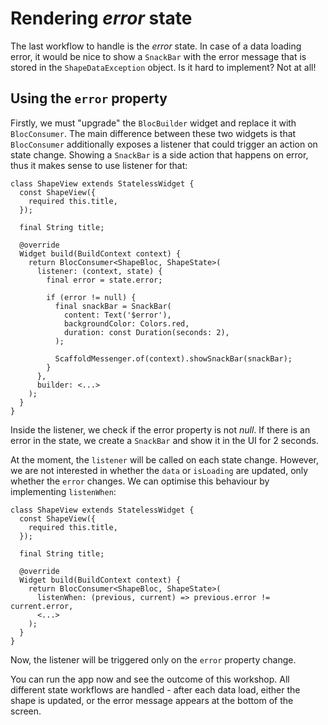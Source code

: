 # Rendering _error_ state

The last workflow to handle is the _error_ state. In case of a data loading error, it would be nice to show a `SnackBar` with the error message that is stored in the `ShapeDataException` object. Is it hard to implement? Not at all!

## Using the `error` property

Firstly, we must "upgrade" the `BlocBuilder` widget and replace it with `BlocConsumer`. The main difference between these two widgets is that `BlocConsumer` additionally exposes a listener that could trigger an action on state change. Showing a `SnackBar` is a side action that happens on error, thus it makes sense to use listener for that:

```
class ShapeView extends StatelessWidget {
  const ShapeView({
    required this.title,
  });

  final String title;

  @override
  Widget build(BuildContext context) {
    return BlocConsumer<ShapeBloc, ShapeState>(
      listener: (context, state) {
        final error = state.error;

        if (error != null) {
          final snackBar = SnackBar(
            content: Text('$error'),
            backgroundColor: Colors.red,
            duration: const Duration(seconds: 2),
          );

          ScaffoldMessenger.of(context).showSnackBar(snackBar);
        }
      },
      builder: <...>
    );
  }
}
```

Inside the listener, we check if the error property is not _null_. If there is an error in the state, we create a `SnackBar` and show it in the UI for 2 seconds.

At the moment, the `listener` will be called on each state change. However, we are not interested in whether the `data` or `isLoading` are updated, only whether the `error` changes. We can optimise this behaviour by implementing `listenWhen`:

```
class ShapeView extends StatelessWidget {
  const ShapeView({
    required this.title,
  });

  final String title;

  @override
  Widget build(BuildContext context) {
    return BlocConsumer<ShapeBloc, ShapeState>(
      listenWhen: (previous, current) => previous.error != current.error,
      <...>
    );
  }
}
```

Now, the listener will be triggered only on the `error` property change.

You can run the app now and see the outcome of this workshop. All different state workflows are handled - after each data load, either the shape is updated, or the error message appears at the bottom of the screen.
